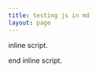 ```yaml
---
title: testing js in md
layout: page
---
```



inline script.

<script>console.log("foo")</script>

end inline script.
